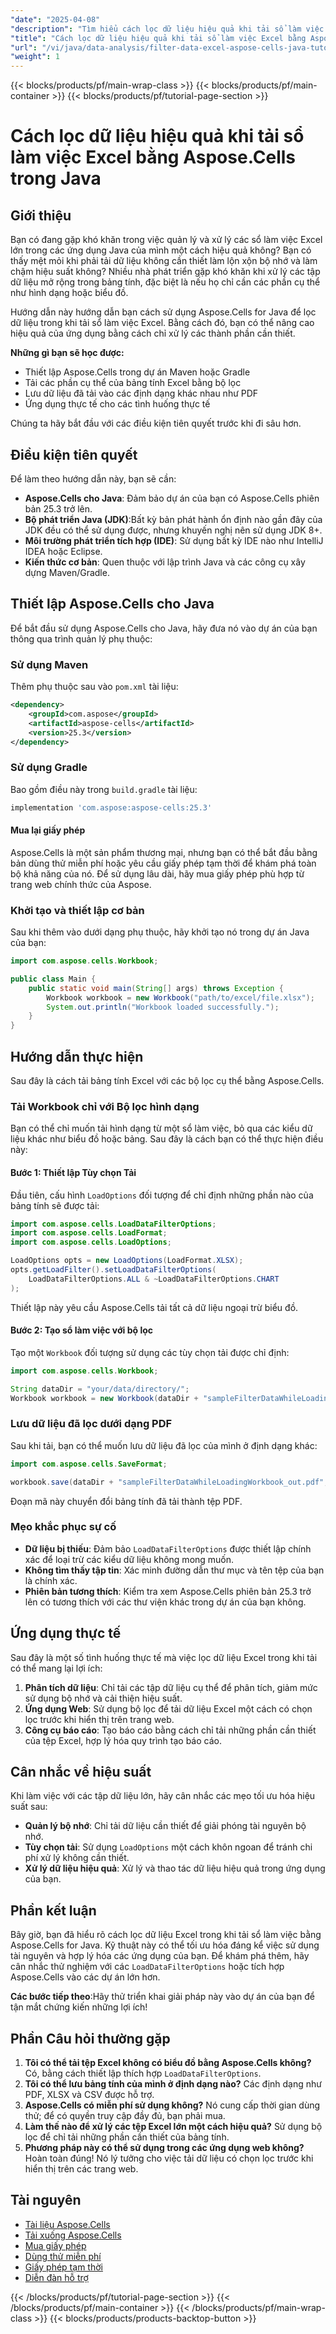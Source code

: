 ```yaml
---
"date": "2025-04-08"
"description": "Tìm hiểu cách lọc dữ liệu hiệu quả khi tải sổ làm việc Excel bằng Aspose.Cells for Java. Cải thiện hiệu suất ứng dụng bằng cách tập trung vào các thành phần dữ liệu cụ thể."
"title": "Cách lọc dữ liệu hiệu quả khi tải sổ làm việc Excel bằng Aspose.Cells trong Java"
"url": "/vi/java/data-analysis/filter-data-excel-aspose-cells-java-tutorial/"
"weight": 1
---
```


{{< blocks/products/pf/main-wrap-class >}}
{{< blocks/products/pf/main-container >}}
{{< blocks/products/pf/tutorial-page-section >}}


# Cách lọc dữ liệu hiệu quả khi tải sổ làm việc Excel bằng Aspose.Cells trong Java

## Giới thiệu

Bạn có đang gặp khó khăn trong việc quản lý và xử lý các sổ làm việc Excel lớn trong các ứng dụng Java của mình một cách hiệu quả không? Bạn có thấy mệt mỏi khi phải tải dữ liệu không cần thiết làm lộn xộn bộ nhớ và làm chậm hiệu suất không? Nhiều nhà phát triển gặp khó khăn khi xử lý các tập dữ liệu mở rộng trong bảng tính, đặc biệt là nếu họ chỉ cần các phần cụ thể như hình dạng hoặc biểu đồ.

Hướng dẫn này hướng dẫn bạn cách sử dụng Aspose.Cells for Java để lọc dữ liệu trong khi tải sổ làm việc Excel. Bằng cách đó, bạn có thể nâng cao hiệu quả của ứng dụng bằng cách chỉ xử lý các thành phần cần thiết.

**Những gì bạn sẽ học được:**
- Thiết lập Aspose.Cells trong dự án Maven hoặc Gradle
- Tải các phần cụ thể của bảng tính Excel bằng bộ lọc
- Lưu dữ liệu đã tải vào các định dạng khác nhau như PDF
- Ứng dụng thực tế cho các tình huống thực tế

Chúng ta hãy bắt đầu với các điều kiện tiên quyết trước khi đi sâu hơn.

## Điều kiện tiên quyết

Để làm theo hướng dẫn này, bạn sẽ cần:
- **Aspose.Cells cho Java**: Đảm bảo dự án của bạn có Aspose.Cells phiên bản 25.3 trở lên.
- **Bộ phát triển Java (JDK)**:Bất kỳ bản phát hành ổn định nào gần đây của JDK đều có thể sử dụng được, nhưng khuyến nghị nên sử dụng JDK 8+.
- **Môi trường phát triển tích hợp (IDE)**: Sử dụng bất kỳ IDE nào như IntelliJ IDEA hoặc Eclipse.
- **Kiến thức cơ bản**: Quen thuộc với lập trình Java và các công cụ xây dựng Maven/Gradle.

## Thiết lập Aspose.Cells cho Java

Để bắt đầu sử dụng Aspose.Cells cho Java, hãy đưa nó vào dự án của bạn thông qua trình quản lý phụ thuộc:

### Sử dụng Maven
Thêm phụ thuộc sau vào `pom.xml` tài liệu:
```xml
<dependency>
    <groupId>com.aspose</groupId>
    <artifactId>aspose-cells</artifactId>
    <version>25.3</version>
</dependency>
```

### Sử dụng Gradle
Bao gồm điều này trong `build.gradle` tài liệu:
```gradle
implementation 'com.aspose:aspose-cells:25.3'
```

#### Mua lại giấy phép
Aspose.Cells là một sản phẩm thương mại, nhưng bạn có thể bắt đầu bằng bản dùng thử miễn phí hoặc yêu cầu giấy phép tạm thời để khám phá toàn bộ khả năng của nó. Để sử dụng lâu dài, hãy mua giấy phép phù hợp từ trang web chính thức của Aspose.

### Khởi tạo và thiết lập cơ bản
Sau khi thêm vào dưới dạng phụ thuộc, hãy khởi tạo nó trong dự án Java của bạn:
```java
import com.aspose.cells.Workbook;

public class Main {
    public static void main(String[] args) throws Exception {
        Workbook workbook = new Workbook("path/to/excel/file.xlsx");
        System.out.println("Workbook loaded successfully.");
    }
}
```

## Hướng dẫn thực hiện

Sau đây là cách tải bảng tính Excel với các bộ lọc cụ thể bằng Aspose.Cells.

### Tải Workbook chỉ với Bộ lọc hình dạng
Bạn có thể chỉ muốn tải hình dạng từ một sổ làm việc, bỏ qua các kiểu dữ liệu khác như biểu đồ hoặc bảng. Sau đây là cách bạn có thể thực hiện điều này:

#### Bước 1: Thiết lập Tùy chọn Tải
Đầu tiên, cấu hình `LoadOptions` đối tượng để chỉ định những phần nào của bảng tính sẽ được tải:
```java
import com.aspose.cells.LoadDataFilterOptions;
import com.aspose.cells.LoadFormat;
import com.aspose.cells.LoadOptions;

LoadOptions opts = new LoadOptions(LoadFormat.XLSX);
opts.getLoadFilter().setLoadDataFilterOptions(
    LoadDataFilterOptions.ALL & ~LoadDataFilterOptions.CHART
);
```
Thiết lập này yêu cầu Aspose.Cells tải tất cả dữ liệu ngoại trừ biểu đồ.

#### Bước 2: Tạo sổ làm việc với bộ lọc
Tạo một `Workbook` đối tượng sử dụng các tùy chọn tải được chỉ định:
```java
import com.aspose.cells.Workbook;

String dataDir = "your/data/directory/";
Workbook workbook = new Workbook(dataDir + "sampleFilterDataWhileLoadingWorkbook.xlsx", opts);
```

### Lưu dữ liệu đã lọc dưới dạng PDF
Sau khi tải, bạn có thể muốn lưu dữ liệu đã lọc của mình ở định dạng khác:
```java
import com.aspose.cells.SaveFormat;

workbook.save(dataDir + "sampleFilterDataWhileLoadingWorkbook_out.pdf", SaveFormat.PDF);
```
Đoạn mã này chuyển đổi bảng tính đã tải thành tệp PDF.

### Mẹo khắc phục sự cố
- **Dữ liệu bị thiếu**: Đảm bảo `LoadDataFilterOptions` được thiết lập chính xác để loại trừ các kiểu dữ liệu không mong muốn.
- **Không tìm thấy tập tin**: Xác minh đường dẫn thư mục và tên tệp của bạn là chính xác.
- **Phiên bản tương thích**: Kiểm tra xem Aspose.Cells phiên bản 25.3 trở lên có tương thích với các thư viện khác trong dự án của bạn không.

## Ứng dụng thực tế
Sau đây là một số tình huống thực tế mà việc lọc dữ liệu Excel trong khi tải có thể mang lại lợi ích:
1. **Phân tích dữ liệu**: Chỉ tải các tập dữ liệu cụ thể để phân tích, giảm mức sử dụng bộ nhớ và cải thiện hiệu suất.
2. **Ứng dụng Web**: Sử dụng bộ lọc để tải dữ liệu Excel một cách có chọn lọc trước khi hiển thị trên trang web.
3. **Công cụ báo cáo**: Tạo báo cáo bằng cách chỉ tải những phần cần thiết của tệp Excel, hợp lý hóa quy trình tạo báo cáo.

## Cân nhắc về hiệu suất
Khi làm việc với các tập dữ liệu lớn, hãy cân nhắc các mẹo tối ưu hóa hiệu suất sau:
- **Quản lý bộ nhớ**: Chỉ tải dữ liệu cần thiết để giải phóng tài nguyên bộ nhớ.
- **Tùy chọn tải**: Sử dụng `LoadOptions` một cách khôn ngoan để tránh chi phí xử lý không cần thiết.
- **Xử lý dữ liệu hiệu quả**: Xử lý và thao tác dữ liệu hiệu quả trong ứng dụng của bạn.

## Phần kết luận
Bây giờ, bạn đã hiểu rõ cách lọc dữ liệu Excel trong khi tải sổ làm việc bằng Aspose.Cells for Java. Kỹ thuật này có thể tối ưu hóa đáng kể việc sử dụng tài nguyên và hợp lý hóa các ứng dụng của bạn. Để khám phá thêm, hãy cân nhắc thử nghiệm với các `LoadDataFilterOptions` hoặc tích hợp Aspose.Cells vào các dự án lớn hơn.

**Các bước tiếp theo**:Hãy thử triển khai giải pháp này vào dự án của bạn để tận mắt chứng kiến những lợi ích!

## Phần Câu hỏi thường gặp
1. **Tôi có thể tải tệp Excel không có biểu đồ bằng Aspose.Cells không?**
   Có, bằng cách thiết lập thích hợp `LoadDataFilterOptions`.
2. **Tôi có thể lưu bảng tính của mình ở định dạng nào?**
   Các định dạng như PDF, XLSX và CSV được hỗ trợ.
3. **Aspose.Cells có miễn phí sử dụng không?**
   Nó cung cấp thời gian dùng thử; để có quyền truy cập đầy đủ, bạn phải mua.
4. **Làm thế nào để xử lý các tệp Excel lớn một cách hiệu quả?**
   Sử dụng bộ lọc để chỉ tải những phần cần thiết của bảng tính.
5. **Phương pháp này có thể sử dụng trong các ứng dụng web không?**
   Hoàn toàn đúng! Nó lý tưởng cho việc tải dữ liệu có chọn lọc trước khi hiển thị trên các trang web.

## Tài nguyên
- [Tài liệu Aspose.Cells](https://reference.aspose.com/cells/java/)
- [Tải xuống Aspose.Cells](https://releases.aspose.com/cells/java/)
- [Mua giấy phép](https://purchase.aspose.com/buy)
- [Dùng thử miễn phí](https://releases.aspose.com/cells/java/)
- [Giấy phép tạm thời](https://purchase.aspose.com/temporary-license/)
- [Diễn đàn hỗ trợ](https://forum.aspose.com/c/cells/9)

{{< /blocks/products/pf/tutorial-page-section >}}
{{< /blocks/products/pf/main-container >}}
{{< /blocks/products/pf/main-wrap-class >}}
{{< blocks/products/products-backtop-button >}}